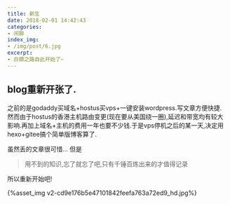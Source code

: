 ```yaml
---
title: 新生
date: 2018-02-01 14:42:43
categories:
- 闲聊
index_img:
- /img/post/6.jpg
excerpt:
- 白嫖之路自此开始了~
---
```

## blog重新开张了.
之前的是godaddy买域名+hostus买vps+一键安装wordpress.写文章方便快捷.
然而由于hostus的香港主机路由变更(现在要从美国绕一圈),延迟和带宽均有较大影响.再加上域名+主机的费用一年也要不少钱.于是vps停机之后的某一天,决定用hexo+gitee搞个简单版博客算了.

虽然丢的文章很可惜...
但是
>用不到的知识,忘了就忘了吧,只有千锤百炼出来的才值得记录

所以重新开始吧!

{%asset_img v2-cd9e176b5e47101842feefa763a72ed9_hd.jpg%}
